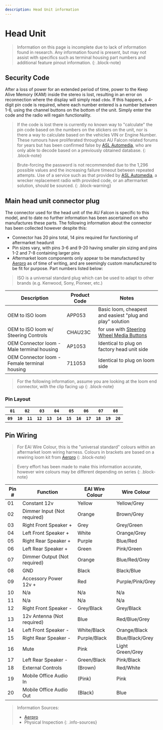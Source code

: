 ```yaml
---
description: Head Unit information
---
```


# Head Unit

> Information on this page is incomplete due to lack of information found in research. Any information found is present, but may not assist with specifics such as terminal housing part numbers and additional feature pinout information.
{: .block-note}

## Security Code

After a loss of power for an extended period of time, power to the Keep Alive Memory (KAM) inside the stereo is lost, resulting in an error on reconnection where the display will simply read `c0de`. If this happens, a 4-digit pin code is required, where each number entered is a number between 1-6, using the channel buttons on the bottom of the unit. Simply enter the code and the radio will regain functionality.

> If the code is lost there is currently no known way to "calculate" the pin code based on the numbers on the stickers on the unit, nor is there a way to calculate based on the vehicles VIN or Engine Number. These rumours have proliferated throughout AU Falcon related forums for years but has been confirmed false by [ASL Automedia](../../Credits.md#special-thanks---information-sharers-and-timesavers), who are only able to decode based on a previously obtained database.
{: .block-note}

> Brute-forcing the password is not recommended due to the 1,296 possible values and the increasing failure timeout between repeated attempts. Use of a service such as that provided by [ASL Automedia](../../Credits.md#special-thanks---information-sharers-and-timesavers), a wrecker replacement radio with provided code, or an aftermarket solution, should be sourced.
{: .block-warning}

## Main head unit connector plug

The connector used for the head unit of the AU Falcon is specific to this model, and to date no further information has been ascertained on who manufactures these parts. The following information about the connector has been collected however despite this:

- Connector has 20 pins total, 14 pins required for functioning of aftermarket headunit
- Pin sizes vary, with pins 3-6 and 9-20 having smaller pin sizing and pins 1-2 and 7-8 containing larger pins
- Aftermarket loom components only appear to be manufactured by [Aerpro](../../Credits.md#sources) as of time of writing, and are seemingly custom manufactured to be fit for purpose. Part numbers listed below:

> ISO is a universal standard plug which can be used to adapt to other brands (e.g. Kenwood, Sony, Pioneer, etc.)

| Description | Product Code | Notes |
| --- | --- | --- |
| OEM to ISO loom | APP053 | Basic loom, cheapest and easiest "plug and play" solution |
| OEM to ISO loom w/ Steering Controls | CHAU23C | for use with [Steering Wheel Media Buttons](../../Electrical/SteeringControls/SteeringControls.md#media-control-side) |
| OEM Connector loom - Male terminal housing | AP1053 | Identical to plug on factory head unit side |
| OEM Connector loom - Female terminal housing | 711053 | Identical to plug on loom side |

> For the following information, assume you are looking at the loom end connector, with the clip facing up
{: .block-note}

### Pin Layout

<table style="text-align:center">
    <tr>
        <th colspan="3"><code>01</code></th>
        <th colspan="3"><code>02</code></th>
        <th colspan="3"><code>03</code></th>
        <th colspan="3"><code>04</code></th>
        <th colspan="3"><code>05</code></th>
        <th colspan="3"><code>06</code></th>
        <th colspan="3"><code>07</code></th>
        <th colspan="3"><code>08</code></th>
    </tr>
    <tr>
        <th colspan="2"><code>09</code></th>
        <th colspan="2"><code>10</code></th>
        <th colspan="2"><code>11</code></th>
        <th colspan="2"><code>12</code></th>
        <th colspan="2"><code>13</code></th>
        <th colspan="2"><code>14</code></th>
        <th colspan="2"><code>15</code></th>
        <th colspan="2"><code>16</code></th>
        <th colspan="2"><code>17</code></th>
        <th colspan="2"><code>18</code></th>
        <th colspan="2"><code>19</code></th>
        <th colspan="2"><code>20</code></th>
    </tr>
</table>

## Pin Wiring

> For EAI Wire Colour, this is the "universal standard" colours within an aftermarket loom wiring harness. Colours in brackets are based on a rewiring loom kit from [Aerpro](../../Credits.md#sources)
{: .block-note}

> Every effort has been made to make this information accurate, however wire colours may be different depending on series
{: .block-note}

| Pin # | Function | EAI Wire Colour | Wire Colour
| --- | --- | --- | -- |
| 01 | Constant 12v | Yellow | Yellow/Grey |
| 02 | Dimmer Input (Not required) | Orange | Brown/Grey |
| 03 | Right Front Speaker + | Grey | Grey/Green |
| 04 | Left Front Speaker + | White | Orange/Grey |
| 05 | Right Rear Speaker + | Purple | Blue/Red |
| 06 | Left Rear Speaker + | Green | Pink/Green |
| 07 | Dimmer Output (Not required) | Orange | Blue/Red/Grey |
| 08 | GND | Black | Black/Blue |
| 09 | Accessory Power 12v + | Red | Purple/Pink/Grey |
| 10 | N/a | N/a | N/a |
| 11 | N/a | N/a | N/a |
| 12 | Right Front Speaker - | Grey/Black | Grey/Black |
| 13 | 12v Antenna (Not required) | Blue | Red/Blue/Grey |
| 14 | Left Front Speaker - | White/Black | Orange/Black |
| 15 | Right Rear Speaker - | Purple/Black | Blue/Black/Grey |
| 16 | Mute | Pink | Light Green/Grey |
| 17 | Left Rear Speaker - | Green/Black | Pink/Black |
| 18 | External Controls | (Brown) | Red/White |
| 19 | Mobile Office Audio In | (Pink) | Pink |
| 20 | Mobile Office Audio Out | (Black) | Blue |

> Information Sources:
> - [Aerpro](../../Credits.md#sources)
> - Physical Inspection
{: .info-sources}